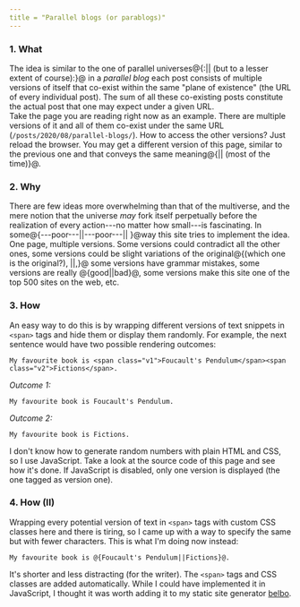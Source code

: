 ```yaml
---
title = "Parallel blogs (or parablogs)"
---
```


### 1. What

The idea is similar to the one of parallel universes@{:|| (but to a lesser extent 
of course):}@ in a *parallel blog* each post consists of multiple versions of 
itself that co-exist within the same "plane of existence" (the URL of every 
individual post). The sum of all these co-existing posts constitute the actual 
post that one may expect under a given URL.  
Take the page you are reading right now as an example. There are multiple 
versions of it and all of them co-exist under the same URL 
(`/posts/2020/08/parallel-blogs/`). How to access the other versions? Just reload 
the browser. You may get a different version of this page, similar to the 
previous one and that conveys the same meaning@{|| (most of the time)}@.

### 2. Why

There are few ideas more overwhelming than that of the multiverse, and the
mere notion that the universe *may* fork itself perpetually before the
realization of every action---no matter how small---is fascinating.
In some@{---poor---||---poor---|| }@way this site tries to implement the idea.
One page, multiple versions. Some versions could contradict all the other ones,
some versions could be slight variations of the original@{(which one is
the original?), ||,}@ some versions have grammar mistakes, some versions are 
really @{good||bad}@, some versions make this site one of the top 500 
sites on the web, etc.

### 3. How

An easy way to do this is by wrapping different versions of text snippets
in `<span>` tags and hide them or display them randomly. For example, the
next sentence would have two possible rendering outcomes:

```
My favourite book is <span class="v1">Foucault's Pendulum</span><span class="v2">Fictions</span>.
```

*Outcome 1:*
```
My favourite book is Foucault's Pendulum.
```

*Outcome 2:*
```
My favourite book is Fictions.
```

I don't know how to generate random numbers with plain HTML and CSS, so I use
JavaScript. Take a look at the source code of this page and see how 
it's done. If JavaScript is disabled, only one version is displayed 
(the one tagged as version one).

### 4. How (II)

Wrapping every potential version of text in `<span>` tags with custom 
CSS classes here and there is tiring, so I came up with a way to specify the 
same but with fewer characters. This is what I'm doing now instead:

```
My favourite book is @{Foucault's Pendulum||Fictions}@.
```

It's shorter and less distracting (for the writer). The `<span>` tags and 
CSS classes are added automatically. While I could have implemented it in JavaScript, 
I thought it was worth adding it to my static site generator 
[belbo](https://github.com/marcoslar/belbo).

